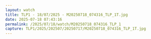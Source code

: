 ```yaml
---
layout: watch
title: TLP1 - 18/07/2025 - M20250718_074316_TLP_1T.jpg
date: 2025-07-18 07:43:16
permalink: /2025/07/18/watch/M20250718_074316_TLP_1
capture: TLP1/2025/202507/20250717/M20250718_074316_TLP_1T.jpg
---
```

